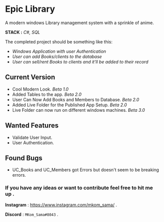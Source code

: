 # Epic Library

A modern windows Library management system with a sprinkle of anime.

**STACK :** _C#, SQL_

The completed project should be something like this:

- _Windows Application with user Authentication_
- _User can add Books/clients to the database_
- _User can sell/rent Books to clients and it'll be added to their record_

## Current Version

- Cool Modern Look. _Beta 1.0_
- Added Tables to the app. _Beta 2.0_
- User Can Now Add Books and Members to Database. _Beta 2.0_
- Added Live Folder for the Published App Setup. _Beta 2.0_
- Live Folder can now run on different windows machines. _Beta 3.0_


## Wanted Features

- Validate User Input.
- User Authentication.

## Found Bugs

- UC_Books and UC_Members got Errors but doesn't seem to be breaking errors.

### If you have any ideas or want to contribute feel free to hit me up .

**Instagram** : https://www.instagram.com/mkom_sama/ .

**Discord** : `MKom_Sama#8043` .
